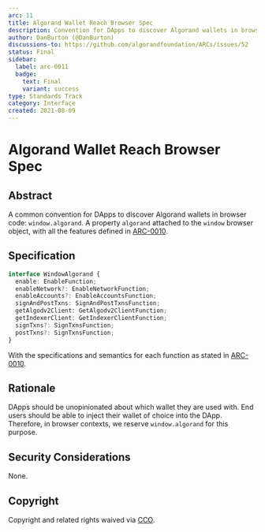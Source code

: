```yaml
---
arc: 11
title: Algorand Wallet Reach Browser Spec
description: Convention for DApps to discover Algorand wallets in browser
author: DanBurton (@DanBurton)
discussions-to: https://github.com/algorandfoundation/ARCs/issues/52
status: Final
sidebar:
  label: arc-0011
  badge:
    text: Final
    variant: success
type: Standards Track
category: Interface
created: 2021-08-09
---
```


# Algorand Wallet Reach Browser Spec

## Abstract

A common convention for DApps to discover Algorand wallets in browser code: `window.algorand`.
A property `algorand` attached to the `window` browser object, with all the features defined in [ARC-0010](./arc-0010.md#specification).

## Specification

```ts
interface WindowAlgorand {
  enable: EnableFunction;
  enableNetwork?: EnableNetworkFunction;
  enableAccounts?: EnableAccountsFunction;
  signAndPostTxns: SignAndPostTxnsFunction;
  getAlgodv2Client: GetAlgodv2ClientFunction;
  getIndexerClient: GetIndexerClientFunction;
  signTxns?: SignTxnsFunction;
  postTxns?: SignTxnsFunction;
}
```

With the specifications and semantics for each function as stated in [ARC-0010](./arc-0010.md#specification).

## Rationale

DApps should be unopinionated about which wallet they are used with. End users should be able to inject their wallet of choice into the DApp. Therefore, in browser contexts, we reserve `window.algorand` for this purpose.

## Security Considerations

None.

## Copyright

Copyright and related rights waived via <a href="https://creativecommons.org/publicdomain/zero/1.0/">CCO</a>.